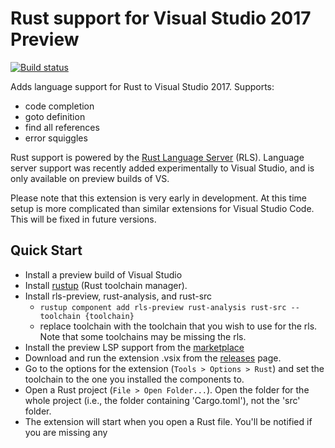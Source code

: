 # Rust support for Visual Studio 2017 Preview

[![Build status](https://ci.appveyor.com/api/projects/status/var20s6rdqf8bfv5/branch/master?svg=true)](https://ci.appveyor.com/project/dgriffen/whackwhackterminal/branch/master)

Adds language support for Rust to Visual Studio 2017. Supports:

- code completion
- goto definition
- find all references
- error squiggles

Rust support is powered by the [Rust Language Server](https://github.com/rust-lang-nursery/rls) (RLS). Language server support was recently added experimentally to Visual Studio, and is only available on preview builds of VS.

Please note that this extension is very early in development. At this time setup is more complicated than similar extensions for Visual Studio Code. This will be fixed in future versions.

## Quick Start

- Install a preview build of Visual Studio
- Install [rustup](https://www.rustup.rs/) (Rust toolchain manager).
- Install rls-preview, rust-analysis, and rust-src
    - `rustup component add rls-preview rust-analysis rust-src --toolchain {toolchain}`
    - replace toolchain with the toolchain that you wish to use for the rls. Note that some toolchains may be missing the rls.
- Install the preview LSP support from the [marketplace](https://marketplace.visualstudio.com/items?itemName=vsext.LanguageServerClientPreview)
- Download and run the extension .vsix from the [releases](https://github.com/dgriffen/rls-vs2017/releases) page.
- Go to the options for the extension (`Tools > Options > Rust`) and set the toolchain to the one you installed the components to.
- Open a Rust project (`File > Open Folder...`). Open the folder for the whole project (i.e., the folder containing 'Cargo.toml'), not the 'src' folder.
- The extension will start when you open a Rust file. You'll be notified if you are missing any 